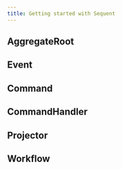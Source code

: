 ```yaml
---
title: Getting started with Sequent
---
```


## AggregateRoot
## Event
## Command
## CommandHandler
## Projector
## Workflow
